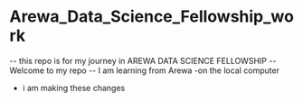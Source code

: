 # Arewa_Data_Science_Fellowship_work
-- this repo is for my  journey in AREWA DATA SCIENCE FELLOWSHIP
-- Welcome to my repo
-- I am learning from Arewa
-on the local computer
- i am making these changes

